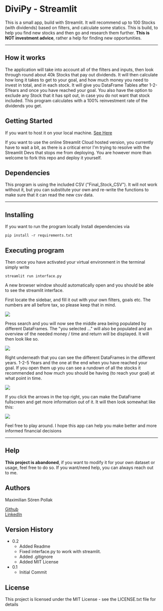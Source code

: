 # DiviPy - Streamlit

This is a small app, build with Streamlit. It will recommend up to 100 Stocks (with dividends) based on filters, and calculate some statics.
This is build, to help you find new stocks and then go and research them further. **This is NOT investment advice**, rather a help for finding new opportunities.</p> 

---
## How it works

<p>The application will take into account all of the filters and inputs, then look through round about 40k Stocks that pay out dividends. It will then calculate how long it takes to get to your goal, and how much money you need to invest in total, and in each stock. It will give you DataFrame Tables after 1-2-5Years and once you have reached your goal. You also have the option to exclude any Stock that it has spit out, in case you do not want that stock included.
This program calculates with a 100% reinvestment rate of the dividends you get. </p>


## Getting Started

If you want to host it on your local machine. [See Here](#executing-program)

If you want to use the online Streamlit Cloud hosted version, you currently have to wait a bit, as there is a critical error I'm trying to resolve with the Streamlit Devs that stops me from deploying.
You are however more than welcome to fork this repo and deploy it yourself.

## Dependencies

This program is using the included CSV ("Final_Stock_CSV"). It will not work without it, but you can substitute your own and re-write the functions to make sure that it can read the new csv data.

---

## Installing

If you want to run the program locally Install dependencies via 

``` pip install -r requirements.txt ```

## Executing program

Then once you have activated your virtual environment in the terminal
simply write

``` streamlit run interface.py ```

A new browser window should automatically open and you should be able to see the streamlit interface.

<p>
First locate the sidebar, and fill it out with your own filters, goals etc. The numbers are all before tax, so please keep that in mind.
</p>

<img src="https://i.imgur.com/wm6iavT.png">


<p>Press search and you will now see the middle area being populated by different DataFrames. The "you selected ..." will also be populated and an overview of the needed money / time and return will be displayed. It will then look like so. </p>


<img src="https://i.imgur.com/9l2Ivfy.png">

<p>Right underneath that you can see the different DataFrames in the different years. 1-2-5 Years and the one at the end when you have reached your goal. If you open them up you can see a rundown of all the stocks it recommended and how much you should be having (to reach your goal) at what point in time. </p>

<img src="https://i.imgur.com/Ty7hQS8.png">

<p>If you click the arrows in the top right, you can make the DataFrame fullscreen and get more information out of it. It will then look somewhat like this: </p>

<img src="https://i.imgur.com/nvvXBqX.png">

<p>Feel free to play around. I hope this app can help you make better and more informed financial decisions</p>

---

## Help

**This project is abandoned**, if you want to modify it for your own dataset or usage, feel free to do so.
If you want/need help, you can always reach out to me.

## Authors

Maximilian Sören Pollak

[Github](https://github.com/maximiliansoerenpollak)  
[LinkedIn](https://linkedin.com/in/msoerenpollak)

## Version History

* 0.2
    * Added Readme
    * Fixed interface.py to work with streamlit.
    * Added .gitignore
    * Added MIT License
* 0.1
    * Initial Commit

## License

This project is licensed under the MIT License - see the LICENSE.txt file for details

